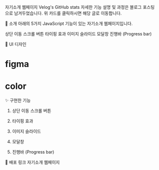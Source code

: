자기소개 웹페이지
Velog's GitHub stats
자세한 기능 설명 및 과정은 블로그 포스팅으로 남겨두었습니다. 위 카드를 클릭하시면 해당 글로 이동합니다.




🍦 소개
아래의 5가지 JavaScript 기능이 있는 자기소개 웹페이지입니다.

상단 이동 스크롤 버튼
타이핑 효과
이미지 슬라이드
모달창
진행바 (Progress bar)



💄 UI 디자인
# figma


# color





✨ 구현한 기능
1. 상단 이동 스크롤 버튼





2. 타이핑 효과





3. 이미지 슬라이드





4. 모달창





5. 진행바 (Progress bar)





🔗 배포 링크
자기소개 웹페이지


